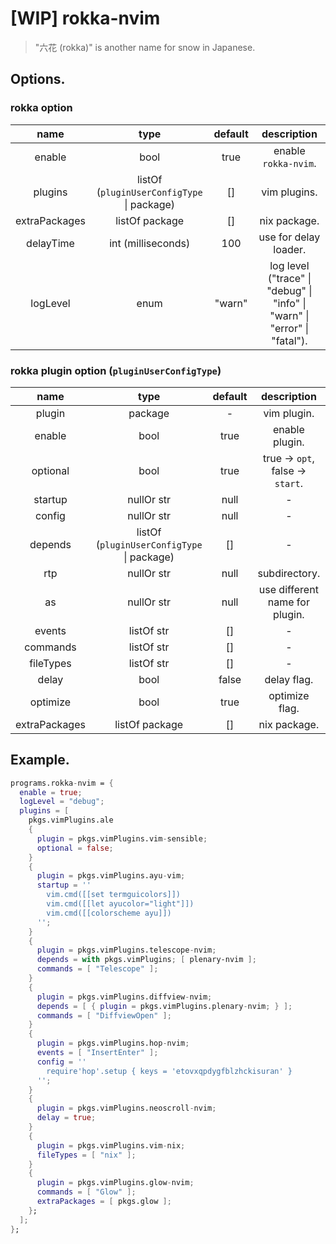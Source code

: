 # [WIP] rokka-nvim

> "六花 (rokka)" is another name for snow in Japanese.

## Options.

### rokka option

| name | type | default | description |
|:-:|:-:|:-:|:-:|
| enable | bool | true | enable `rokka-nvim`. |
| plugins | listOf (`pluginUserConfigType` \| package) | [] | vim plugins. |
| extraPackages | listOf package | [] | nix package. |
| delayTime | int (milliseconds) | 100 | use for delay loader. |
| logLevel | enum | "warn" | log level ("trace" \| "debug" \| "info" \| "warn" \| "error" \| "fatal"). |

### rokka plugin option (`pluginUserConfigType`)

| name | type | default | description |
|:-:|:-:|:-:|:-:|
| plugin | package | - | vim plugin. |
| enable | bool | true | enable plugin. |
| optional | bool | true | true -> `opt`, false -> `start`. |
| startup | nullOr str | null | - |
| config | nullOr str | null | - |
| depends | listOf (`pluginUserConfigType` \| package) | [] | - |
| rtp | nullOr str | null | subdirectory. |
| as | nullOr str | null | use different name for plugin. |
| events | listOf str | [] | - |
| commands | listOf str | [] | - |
| fileTypes | listOf str | [] | - |
| delay | bool | false | delay flag. |
| optimize | bool | true | optimize flag. |
| extraPackages | listOf package | [] | nix package. |

## Example.

```nix
programs.rokka-nvim = {
  enable = true;
  logLevel = "debug";
  plugins = [
    pkgs.vimPlugins.ale
    {
      plugin = pkgs.vimPlugins.vim-sensible;
      optional = false;
    }
    {
      plugin = pkgs.vimPlugins.ayu-vim;
      startup = ''
        vim.cmd([[set termguicolors]])
        vim.cmd([[let ayucolor="light"]])
        vim.cmd([[colorscheme ayu]])
      '';
    }
    {
      plugin = pkgs.vimPlugins.telescope-nvim;
      depends = with pkgs.vimPlugins; [ plenary-nvim ];
      commands = [ "Telescope" ];
    }
    {
      plugin = pkgs.vimPlugins.diffview-nvim;
      depends = [ { plugin = pkgs.vimPlugins.plenary-nvim; } ];
      commands = [ "DiffviewOpen" ];
    }
    {
      plugin = pkgs.vimPlugins.hop-nvim;
      events = [ "InsertEnter" ];
      config = ''
        require'hop'.setup { keys = 'etovxqpdygfblzhckisuran' }
      '';
    }
    {
      plugin = pkgs.vimPlugins.neoscroll-nvim;
      delay = true;
    }
    {
      plugin = pkgs.vimPlugins.vim-nix;
      fileTypes = [ "nix" ];
    }
    {
      plugin = pkgs.vimPlugins.glow-nvim;
      commands = [ "Glow" ];
      extraPackages = [ pkgs.glow ];
    };
  ];
};
```